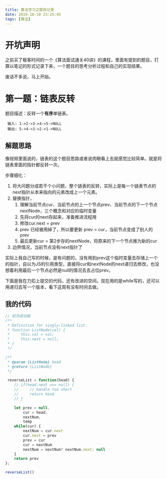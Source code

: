 ```yaml
---
title: 算法学习之题目记录
date: 2019-10-10 23:25:45
tags: [算法]
---
```

# 开坑声明
之前买了极客时间的一个《算法面试通关40讲》的课程，里面有提到的题目，打算以笔记的形式记录下来，一个题目的思考分析过程和自己的实现结果。

废话不多说，马上开始。

# 第一题：链表反转
题目描述：反转一个**有序**单链表。
```
 输入: 1->2->3->4->5->NULL
 输出: 5->4->3->2->1->NULL
```

## 解题思路
像视频里面说的，链表的这个题目思路或者说肉眼看上去就感觉比较简单。就是将链表里面的指针都反转一次。

步骤细化：
1. 将大问题分成若干个小问题，整个链表的反转，实际上是每一个链表节点的next指针从本来指向的元素改成上一个元素。
2. 替换指针，
    1. 理解当前节点cur、当前节点的上一个节点prev、当前节点的下一个节点nextNode，三个概念和对应的临时变量
    2. 先将cur的next存起来，准备推进流程用
    3. 修改cur.next = prev
    4. prev 已经被用掉了，所以要更新 prev = cur，当前节点变成了别人的prev
    5. 最后更新cur = 第2步存的nextNode，将原来的下一个节点推为新的cur
3. 边界情况，当前节点没有next指针了

实际上我自己写的时候，是有问题的，没有用到prev这个临时变量去存储上一个的指针，自以为JS的引用类型，直接将cur和nextNode的next递归去修改，也没想着利用最后一个节点必然是null的情况去去占位prev。

下面是我在力扣上提交的代码，还有改进的空间。现在用的是while写的，还可以用递归去写一个版本，看下这周有没有时间去做。

## 我的代码
```javascript
// 初次成功版
/**
 * Definition for singly-linked list.
 * function ListNode(val) {
 *     this.val = val;
 *     this.next = null;
 * }
 */

/**
 * @param {ListNode} head
 * @return {ListNode}
 */

 reverseList = function(head) {
    // if(head.next === null) {
    //     // handle too short
    //     return head
    // }

    let prev = null,
        cur = head,
        nextNum,
        temp
    while(cur) {
        nextNum = cur.next
        cur.next = prev
        prev = cur
        cur = nextNum
        nextNum = nextNum? nextNum.next: null
    }
    return prev
};

reverseList()
```